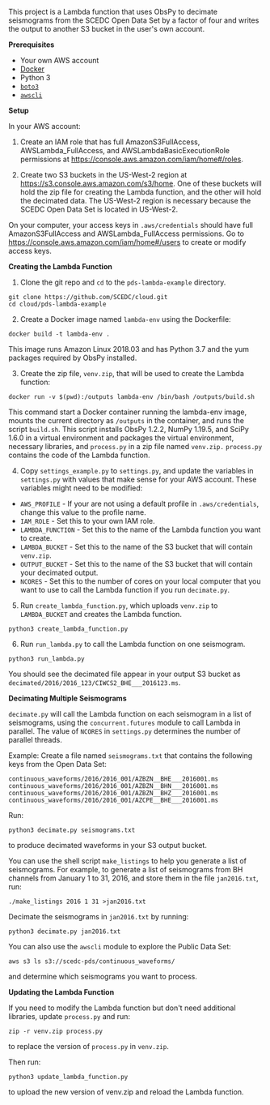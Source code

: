 This project is a Lambda function that uses ObsPy to
decimate seismograms from the SCEDC Open Data Set by a factor of four and 
writes the output to another S3 bucket in the user's own account.

**Prerequisites**

- Your own AWS account
- [Docker](https://docker.com)
- Python 3
- [`boto3`](https://aws.amazon.com/sdk-for-python/) 
- [`awscli`](https://aws.amazon.com/cli/)

**Setup**

In your AWS account:

1. Create an IAM role that has full AmazonS3FullAccess, AWSLambda_FullAccess, and AWSLambdaBasicExecutionRole permissions at https://console.aws.amazon.com/iam/home#/roles.

2. Create two S3 buckets in the US-West-2 region at https://s3.console.aws.amazon.com/s3/home. One of these buckets will
hold the zip file for creating the Lambda function, and the other will hold the
decimated data. The US-West-2 region is necessary because the SCEDC Open Data Set is located in US-West-2.

On your computer, your access keys in `.aws/credentials` should have full AmazonS3FullAccess and AWSLambda_FullAccess permissions. Go to https://console.aws.amazon.com/iam/home#/users to create or modify
access keys.

**Creating the Lambda Function**

1. Clone the git repo and `cd` to the `pds-lambda-example` directory.

```
git clone https://github.com/SCEDC/cloud.git
cd cloud/pds-lambda-example
```

2. Create a Docker image named `lambda-env` using the Dockerfile:
  ```
  docker build -t lambda-env .
  ```
This image runs Amazon Linux 2018.03 and has Python 3.7 and the yum packages required by ObsPy installed.

3. Create the zip file, `venv.zip`, that will be used to create the Lambda function:
```
docker run -v $(pwd):/outputs lambda-env /bin/bash /outputs/build.sh
```
This command start a Docker container running the lambda-env image, mounts the current directory as `/outputs` in
the container, and runs the script `build.sh`. This script installs ObsPy 1.2.2, NumPy 1.19.5, and SciPy 1.6.0 in
a virtual environment and packages the virtual environment, necessary libraries, and `process.py` in a zip file named
`venv.zip.` `process.py` contains the code of the Lambda function.

4. Copy `settings_example.py` to `settings.py`, and update the variables in `settings.py` with values 
that make sense for your AWS account. These variables might need to be modified:
- `AWS_PROFILE` - If your are not using a default profile in `.aws/credentials`, change this value to 
the profile name.
- `IAM_ROLE` - Set this to your own IAM role.
- `LAMBDA_FUNCTION` - Set this to the name of the Lambda function you want to create.
- `LAMBDA_BUCKET` - Set this to the name of the S3 bucket that will contain `venv.zip`. 
- `OUTPUT_BUCKET` - Set this to the name of the S3 bucket that will contain your decimated output. 
- `NCORES` - Set this to the number of cores on your local computer that you want to use to call the Lambda function if you run `decimate.py`.

5. Run `create_lambda_function.py`, which uploads `venv.zip` to `LAMBDA_BUCKET` and creates the Lambda function.
```
python3 create_lambda_function.py
```

6. Run `run_lambda.py` to call the Lambda function on one seismogram.
```
python3 run_lambda.py
```
You should see the decimated
file appear in your output S3 bucket as `decimated/2016/2016_123/CIWCS2_BHE___2016123.ms`.

**Decimating Multiple Seismograms**

`decimate.py` will call the Lambda function on each seismogram in a list of seismograms, using the `concurrent.futures` module to call Lambda in parallel. The value of `NCORES` in `settings.py` determines the number of 
parallel threads. 

Example:  Create a file named `seismograms.txt` that contains the following keys from the Open Data Set:
```
continuous_waveforms/2016/2016_001/AZBZN__BHE___2016001.ms
continuous_waveforms/2016/2016_001/AZBZN__BHN___2016001.ms
continuous_waveforms/2016/2016_001/AZBZN__BHZ___2016001.ms
continuous_waveforms/2016/2016_001/AZCPE__BHE___2016001.ms
``` 
Run:
```
python3 decimate.py seismograms.txt
```
to produce decimated waveforms in your S3 output bucket.

You can use the shell script `make_listings` 
to help you generate a list of seismograms. For example, to generate a list of seismograms from BH channels from January 1 to 31, 2016, and store
them in the file `jan2016.txt`, run:
```
./make_listings 2016 1 31 >jan2016.txt
```
Decimate the seismograms in `jan2016.txt` by running:
```
python3 decimate.py jan2016.txt
```

You can also use the `awscli` module to explore the Public Data Set:
```
aws s3 ls s3://scedc-pds/continuous_waveforms/
```
and determine which seismograms you want to process.

**Updating the Lambda Function**

If you need to modify the Lambda function but don't need additional libraries,
update `process.py` and run:
```
zip -r venv.zip process.py
```
to replace the version of `process.py` in `venv.zip`.

Then run:
```
python3 update_lambda_function.py
```
to upload the new version of venv.zip and reload the Lambda
function.
